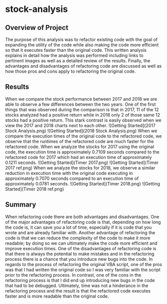 # stock-analysis

## Overview of Project
The purpose of this analysis was to refactor existing code with the goal of expanding the utility of the code while also making the code more efficient so that it executes faster than the original code.  This written analysis explains in detail how the analysis was performed including links to pertinent images as well as a detailed review of the results. Finally, the advantages and disadvantages of refactoring code are discussed as well as how those pros and cons apply to refactoring the original code.

## Results
When we compare the stock performance between 2017 and 2018 we are able to observe a few differences between the two years.  One of the first things that was observed during the comparison is that in 2017, 11 of the 12 stocks analyzed had a positive return while in 2018 only 2 of those same 12 stocks had a positive return.  This stark contrast is easily observed when we view the 2017 and 2018 charts next to each other.  ![Getting Started](2017 Stock Analysis.png) ![Getting Started](2018 Stock Analysis.png)  When we compare the execution times of the original code to the refactored code, we observe that the runtimes of the refactored code are much faster for the refactored code.  When we analyze the stocks for 2017 using the original code, the execution time is approximately 0.7109 seconds compared to the refactored code for 2017 which had an execution time of approximately 0.1211 seconds.  ![Getting Started](Timer 2017.png) ![Getting Started](Timer 2017 ref.png)  When we analyze the stocks for 2018, we observe a similar reduction in execution time with the original code executing in approximately 0.7070 seconds compared to an execution time of approximately 0.0781 seconds. ![Getting Started](Timer 2018.png) ![Getting Started](Timer 2018 ref.png)

## Summary
When refactoring code there are both advantages and disadvantages.  One of the major advantages of refactoring code is that, depending on how long the code is, it can save you a lot of time, especially if it is code that you wrote and are already familiar with.  Another advantage of refactoring the code is that we can reduce the complexity of the code to make it more readable; by doing so we can ultimately make the code more efficient and improve execution times.  One of the disadvantages of refactoring code is that there is always the potential to make mistakes and in the refactoring process there is a chance that you introduce new bugs into the code.  In regards to the process of refactoring the original VBA script, one of the pros was that I had written the original code so I was very familiar with the script prior to the refactoring process.  In contrast, one of the cons in the refactoring process is that I did end up introducing new bugs in the code that had to be debugged.  Ultimately, time was not a hinderance in the refactoring process and the result is that the refactored code executes faster and is more readable than the original code.
